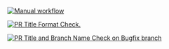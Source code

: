 [![Manual workflow](https://github.com/maqboolahmadzia/gitHubActionsForTesting/actions/workflows/manual.yml/badge.svg)](https://github.com/maqboolahmadzia/gitHubActionsForTesting/actions/workflows/manual.yml)

[![PR Title Format Check.](https://github.com/maqboolahmadzia/gitHubActionsForTesting/actions/workflows/pr-test.yml/badge.svg)](https://github.com/maqboolahmadzia/gitHubActionsForTesting/actions/workflows/pr-test.yml)

[![PR Title and Branch Name Check on Bugfix branch](https://github.com/maqboolahmadzia/gitHubActionsForTesting/actions/workflows/prbr-test.yml/badge.svg)](https://github.com/maqboolahmadzia/gitHubActionsForTesting/actions/workflows/prbr-test.yml)
